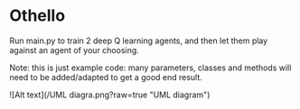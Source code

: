 # Othello

Run main.py to train 2 deep Q learning agents, and then let them play against an agent of your choosing.

Note: this is just example code: many parameters, classes and methods will need to be added/adapted to get a good end result.


![Alt text](/UML diagra.png?raw=true "UML diagram")
